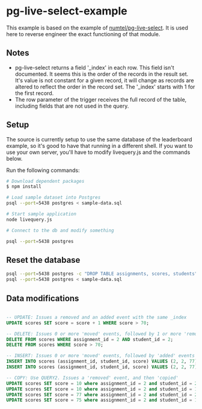 # pg-live-select-example

This example is based on the example of [numtel/pg-live-select](https://github.com/numtel/pg-live-select).
It is used here to reverse engineer the exact functioning of that module.

## Notes
* pg-live-select returns a field '\_index' in each row. This field isn't documented.
It seems this is the order of the records in the result set.
It's value is not constant for a given record, it will change as records
are altered to reflect the order in the record set.
The '\_index' starts with 1 for the first record.
* The row parameter of the trigger receives the full record of the table, including fields
that are not used in the query.

## Setup

The source is currently setup to use the same database of the leaderboard example,
so it's good to have that running in a different shell. If you want to use your
own server, you'll have to modify livequery.js and the commands below.

Run the following commands:

```bash
# Download dependent packages
$ npm install

# Load sample dataset into Postgres
psql --port=5438 postgres < sample-data.sql

# Start sample application
node livequery.js

# Connect to the db and modify something

psql --port=5438 postgres
```

## Reset the database
```bash
psql --port=5438 postgres -c "DROP TABLE assignments, scores, students"
psql --port=5438 postgres < sample-data.sql
```

## Data modifications

```sql

-- UPDATE: Issues a removed and an added event with the same _index
UPDATE scores SET score = score + 1 WHERE score > 70;

-- DELETE: Issues 0 or more 'moved' events, followed by 1 or more 'removed' events
DELETE FROM scores WHERE assignment_id = 2 AND student_id = 2;
DELETE FROM scores WHERE score > 70;

-- INSERT: Issues 0 or more 'moved' events, followed by 'added' events
INSERT INTO scores (assignment_id, student_id, score) VALUES (2, 2, 77);
INSERT INTO scores (assignment_id, student_id, score) VALUES (2, 2, 77), (2, 1, 75);

-- COPY: Use QUERY2. Issues a 'removed' event, and then 'copied'
UPDATE scores SET score = 10 where assignment_id = 2 and student_id = 2;
UPDATE scores SET score = 10 where assignment_id = 2 and student_id = 1;
UPDATE scores SET score = 77 where assignment_id = 2 and student_id = 2;
UPDATE scores SET score = 75 where assignment_id = 2 and student_id = 1;

```
